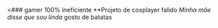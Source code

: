 <### gamer 100% ineficiente
**Projeto de cosplayer falido
_Minha mãe disse que sou linda_
gosto de batatas
<!--
**Aguacate2005/Aguacate2005** is a ✨ _special_ ✨ repository because its `README.md` (this file) appears on your GitHub profile.

Here are some ideas to get you started:

- 🔭 I’m currently working on being full of joy
- 🌱 I’m currently learning cooking
- 👯 I’m looking to collaborate on anything
- 🤔 I’m looking for help with getting friends :D
- 💬 Ask me about languages
- 📫 How to reach me: dont
- 😄 Pronouns: she/her
- ⚡ Fun fact: i like animals
-->

